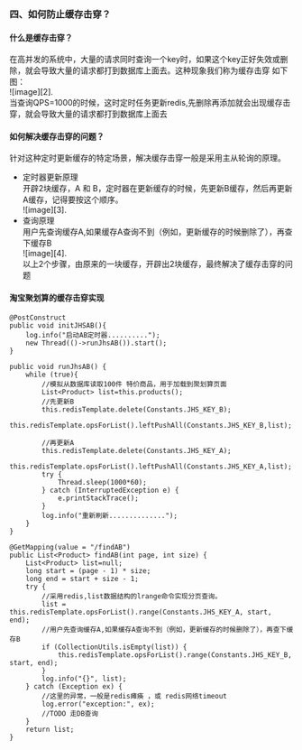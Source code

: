 
### 四、如何防止缓存击穿？
#### 什么是缓存击穿？
在高并发的系统中，大量的请求同时查询一个key时，如果这个key正好失效或删除，就会导致大量的请求都打到数据库上面去。这种现象我们称为缓存击穿
如下图：  
![image][2].  
当查询QPS=1000的时候，这时定时任务更新redis,先删除再添加就会出现缓存击穿，就会导致大量的请求都打到数据库上面去

#### 如何解决缓存击穿的问题？
针对这种定时更新缓存的特定场景，解决缓存击穿一般是采用主从轮询的原理。  
- 定时器更新原理  
开辟2块缓存，A 和 B，定时器在更新缓存的时候，先更新B缓存，然后再更新A缓存，记得要按这个顺序。  
![image][3].  
- 查询原理  
用户先查询缓存A,如果缓存A查询不到（例如，更新缓存的时候删除了），再查下缓存B  
![image][4].  
以上2个步骤，由原来的一块缓存，开辟出2块缓存，最终解决了缓存击穿的问题  


#### 淘宝聚划算的缓存击穿实现

```
@PostConstruct
public void initJHSAB(){
    log.info("启动AB定时器..........");
    new Thread(()->runJhsAB()).start();
}
```
```
public void runJhsAB() {
    while (true){
        //模拟从数据库读取100件 特价商品，用于加载到聚划算页面
        List<Product> list=this.products();
        //先更新B
        this.redisTemplate.delete(Constants.JHS_KEY_B);
        this.redisTemplate.opsForList().leftPushAll(Constants.JHS_KEY_B,list);

        //再更新A
        this.redisTemplate.delete(Constants.JHS_KEY_A);
        this.redisTemplate.opsForList().leftPushAll(Constants.JHS_KEY_A,list);
        try {
            Thread.sleep(1000*60);
        } catch (InterruptedException e) {
            e.printStackTrace();
        }
        log.info("重新刷新..............");
    }
}
```

```
@GetMapping(value = "/findAB")
public List<Product> findAB(int page, int size) {
    List<Product> list=null;
    long start = (page - 1) * size;
    long end = start + size - 1;
    try {
        //采用redis,list数据结构的lrange命令实现分页查询。
        list = this.redisTemplate.opsForList().range(Constants.JHS_KEY_A, start, end);
        //用户先查询缓存A,如果缓存A查询不到（例如，更新缓存的时候删除了），再查下缓存B
        if (CollectionUtils.isEmpty(list)) {
            this.redisTemplate.opsForList().range(Constants.JHS_KEY_B, start, end);
        }
        log.info("{}", list);
    } catch (Exception ex) {
        //这里的异常，一般是redis瘫痪 ，或 redis网络timeout
        log.error("exception:", ex);
        //TODO 走DB查询
    }
    return list;
}